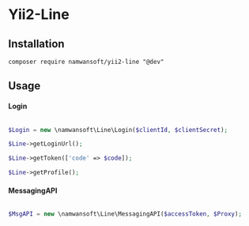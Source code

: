 # Yii2-Line

## Installation

```
composer require namwansoft/yii2-line "@dev"
```

## Usage

#### Login

```php

$Login = new \namwansoft\Line\Login($clientId, $clientSecret);

$Line->getLoginUrl();

$Line->getToken(['code' => $code]);

$Line->getProfile();

```

#### MessagingAPI

```php

$MsgAPI = new \namwansoft\Line\MessagingAPI($accessToken, $Proxy);



```
